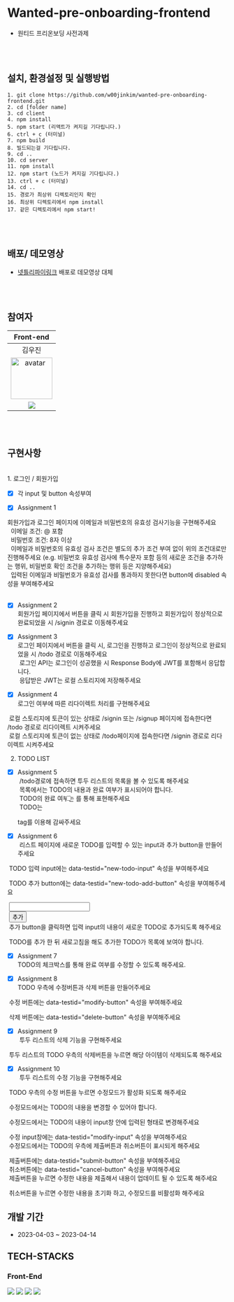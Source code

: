 # Wanted-pre-onboarding-frontend

- 원티드 프리온보딩 사전과제

<br/><br/>

## 설치, 환경설정 및 실행방법

```
1. git clone https://github.com/w00jinkim/wanted-pre-onboarding-frontend.git
2. cd [folder name]
3. cd client
4. npm install
5. npm start (리액트가 켜지길 기다립니다.)
6. ctrl + c (터미널)
7. npm build
8. 빌드되는걸 기다립니다.
9. cd ..
10. cd server
11. npm install
12. npm start (노드가 켜지길 기다립니다.)
13. ctrl + c (터미널)
14. cd ..
15. 경로가 최상위 디렉토리인지 확인
16. 최상위 디렉토리에서 npm install
17. 같은 디렉토리에서 npm start!
```
<br/><br/>

## 배포/ 데모영상 
- <a href="https://6439018c88cbe71b26c0f586--cute-crisp-d78737.netlify.app/">넷틀리파이링크<a/> 배포로 데모영상 대체

<br/><br/>
  
## 참여자

|                                                                Front-end                                                                |
| :-------------------------------------------------------------------------------------------------------------------------------------: |
|                                                                 김우진                                                                  |
|               <img width="95px" height="95px" src="https://avatars.githubusercontent.com/u/111094669?v=4" alt="avatar"/>                |
| [<img src="https://img.shields.io/badge/GitHub-181717?style=for-the-badge&logo=GitHub&logoColor=white"/>](https://github.com/w00jinkim) |
  
<br/><br/>
  
## 구현사항 
  <br/>
1. 로그인 / 회원가입 <br/>
  
- [x] 각 input 및 button 속성부여 
  <br/>
  
- [x] Assignment 1 
  <br/>
 
회원가입과 로그인 페이지에 이메일과 비밀번호의 유효성 검사기능을 구현해주세요<br/>
&nbsp; 이메일 조건: @ 포함<br/>
&nbsp; 비밀번호 조건: 8자 이상<br/>
&nbsp; 이메일과 비밀번호의 유효성 검사 조건은 별도의 추가 조건 부여 없이 위의 조건대로만 진행해주세요 (e.g. 비밀번호 유효성 검사에 특수문자 포함 등의 새로운 조건을 추가하는 행위, 비밀번호 확인 조건을 추가하는 행위 등은 지양해주세요)<br/>
&nbsp; 입력된 이메일과 비밀번호가 유효성 검사를 통과하지 못한다면 button에 disabled 속성을 부여해주세요<br/>
<br/>
  
- [x] Assignment 2<br/>
회원가입 페이지에서 버튼을 클릭 시 회원가입을 진행하고 회원가입이 정상적으로 완료되었을 시 /signin 경로로 이동해주세요<br/>
  
- [x] Assignment 3<br/>
로그인 페이지에서 버튼을 클릭 시, 로그인을 진행하고 로그인이 정상적으로 완료되었을 시 /todo 경로로 이동해주세요<br/>
&nbsp;로그인 API는 로그인이 성공했을 시 Response Body에 JWT를 포함해서 응답합니다.<br/>
&nbsp;응답받은 JWT는 로컬 스토리지에 저장해주세요<br/>

- [x] Assignment 4 <br/>
로그인 여부에 따른 리다이렉트 처리를 구현해주세요<br/>

&nbsp;로컬 스토리지에 토큰이 있는 상태로 /signin 또는 /signup 페이지에 접속한다면 /todo 경로로 리다이렉트 시켜주세요<br/>
&nbsp;로컬 스토리지에 토큰이 없는 상태로 /todo페이지에 접속한다면 /signin 경로로 리다이렉트 시켜주세요<br/>

  
2. TODO LIST<br/>

- [x] Assignment 5<br/>
&nbsp;/todo경로에 접속하면 투두 리스트의 목록을 볼 수 있도록 해주세요<br/>
&nbsp;목록에서는 TODO의 내용과 완료 여부가 표시되어야 합니다.<br/>
&nbsp;TODO의 완료 여부는 <input type="checkbox" />를 통해 표현해주세요<br/>
&nbsp;TODO는 <li> tag를 이용해 감싸주세요<br/>

- [x] Assignment 6 <br/>
&nbsp;리스트 페이지에 새로운 TODO를 입력할 수 있는 input과 추가 button을 만들어주세요 <br/>

&nbsp;TODO 입력 input에는 data-testid="new-todo-input" 속성을 부여해주세요 <br/>

&nbsp;TODO 추가 button에는 data-testid="new-todo-add-button" 속성을 부여해주세요 <br/>

&nbsp;<input data-testid="new-todo-input" /> <br/>
&nbsp;<button data-testid="new-todo-add-button">추가</button> <br/>
&nbsp;추가 button을 클릭하면 입력 input의 내용이 새로운 TODO로 추가되도록 해주세요 <br/>

&nbsp;TODO를 추가 한 뒤 새로고침을 해도 추가한 TODO가 목록에 보여야 합니다. <br/>

- [x] Assignment 7 <br/>
TODO의 체크박스를 통해 완료 여부를 수정할 수 있도록 해주세요. <br/>
  
- [x] Assignment 8 <br/>
TODO 우측에 수정버튼과 삭제 버튼을 만들어주세요 <br/>

&nbsp;수정 버튼에는 data-testid="modify-button" 속성을 부여해주세요 <br/>

&nbsp;삭제 버튼에는 data-testid="delete-button" 속성을 부여해주세요 <br/>

- [x] Assignment 9 <br/>
&nbsp;투두 리스트의 삭제 기능을 구현해주세요 <br/>

&nbsp;투두 리스트의 TODO 우측의 삭제버튼을 누르면 해당 아이템이 삭제되도록 해주세요 <br/>
  
- [x] Assignment 10 <br/>
&nbsp;투두 리스트의 수정 기능을 구현해주세요 <br/>

&nbsp;TODO 우측의 수정 버튼을 누르면 수정모드가 활성화 되도록 해주세요 <br/>

&nbsp;수정모드에서는 TODO의 내용을 변경할 수 있어야 합니다. <br/>

&nbsp;수정모드에서는 TODO의 내용이 input창 안에 입력된 형태로 변경해주세요 <br/>

&nbsp;수정 input창에는 data-testid="modify-input" 속성을 부여해주세요 <br/>
&nbsp;수정모드에서는 TODO의 우측에 제출버튼과 취소버튼이 표시되게 해주세요 <br/>

&nbsp;제출버튼에는 data-testid="submit-button" 속성을 부여해주세요 <br/>
&nbsp;취소버튼에는 data-testid="cancel-button" 속성을 부여해주세요 <br/>
&nbsp;제출버튼을 누르면 수정한 내용을 제출해서 내용이 업데이트 될 수 있도록 해주세요 <br/>

&nbsp;취소버튼을 누르면 수정한 내용을 초기화 하고, 수정모드를 비활성화 해주세요 <br/>

## 개발 기간

- 2023-04-03 ~ 2023-04-14

## TECH-STACKS

### Front-End

<p>
<img src="https://img.shields.io/badge/JavaScript-F7DF1E?logo=JavaScript&logoColor=white&style=for-the-badge" />
<img src="https://img.shields.io/badge/React-61DAFB?logo=React&logoColor=white&style=for-the-badge" />
<img src="https://img.shields.io/badge/TailwindCSS-06B6D4?logo=TailwindCSS&logoColor=white&style=for-the-badge" />
<img src="https://img.shields.io/badge/Netlify-00C7B7?logo=Netlify&logoColor=white&style=for-the-badge" />
